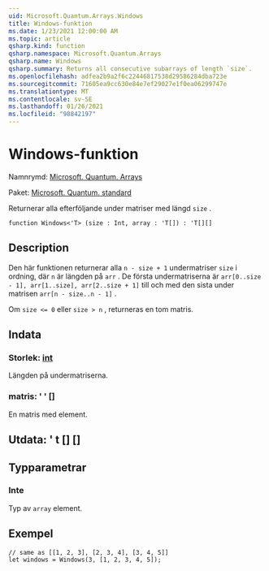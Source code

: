 ```yaml
---
uid: Microsoft.Quantum.Arrays.Windows
title: Windows-funktion
ms.date: 1/23/2021 12:00:00 AM
ms.topic: article
qsharp.kind: function
qsharp.namespace: Microsoft.Quantum.Arrays
qsharp.name: Windows
qsharp.summary: Returns all consecutive subarrays of length `size`.
ms.openlocfilehash: adfea2b9a2f6c22446817538d29586284dba723e
ms.sourcegitcommit: 71605ea9cc630e84e7ef29027e1f0ea06299747e
ms.translationtype: MT
ms.contentlocale: sv-SE
ms.lasthandoff: 01/26/2021
ms.locfileid: "98842197"
---
```

# <a name="windows-function"></a>Windows-funktion

Namnrymd: [Microsoft. Quantum. Arrays](xref:Microsoft.Quantum.Arrays)

Paket: [Microsoft. Quantum. standard](https://nuget.org/packages/Microsoft.Quantum.Standard)


Returnerar alla efterföljande under matriser med längd `size` .

```qsharp
function Windows<'T> (size : Int, array : 'T[]) : 'T[][]
```


## <a name="description"></a>Description

Den här funktionen returnerar alla `n - size + 1` undermatriser `size` i ordning, där `n` är längden på `arr` .
De första undermatriserna är `arr[0..size - 1], arr[1..size], arr[2..size + 1]` till och med den sista under matrisen `arr[n - size..n - 1]` .

Om `size <= 0` eller `size > n` , returneras en tom matris.

## <a name="input"></a>Indata

### <a name="size--int"></a>Storlek: [int](xref:microsoft.quantum.lang-ref.int)

Längden på undermatriserna.


### <a name="array--t"></a>matris: ' ' []

En matris med element.



## <a name="output--t"></a>Utdata: ' t [] []



## <a name="type-parameters"></a>Typparametrar

### <a name="t"></a>Inte

Typ av `array` element.

## <a name="example"></a>Exempel

```qsharp
// same as [[1, 2, 3], [2, 3, 4], [3, 4, 5]]
let windows = Windows(3, [1, 2, 3, 4, 5]);
```